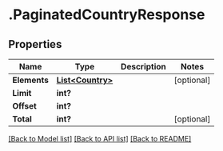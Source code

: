 # .PaginatedCountryResponse
## Properties

Name | Type | Description | Notes
------------ | ------------- | ------------- | -------------
**Elements** | [**List&lt;Country&gt;**](Country.md) |  | [optional] 
**Limit** | **int?** |  | 
**Offset** | **int?** |  | 
**Total** | **int?** |  | [optional] 

[[Back to Model list]](../README.md#documentation-for-models) [[Back to API list]](../README.md#documentation-for-api-endpoints) [[Back to README]](../README.md)

